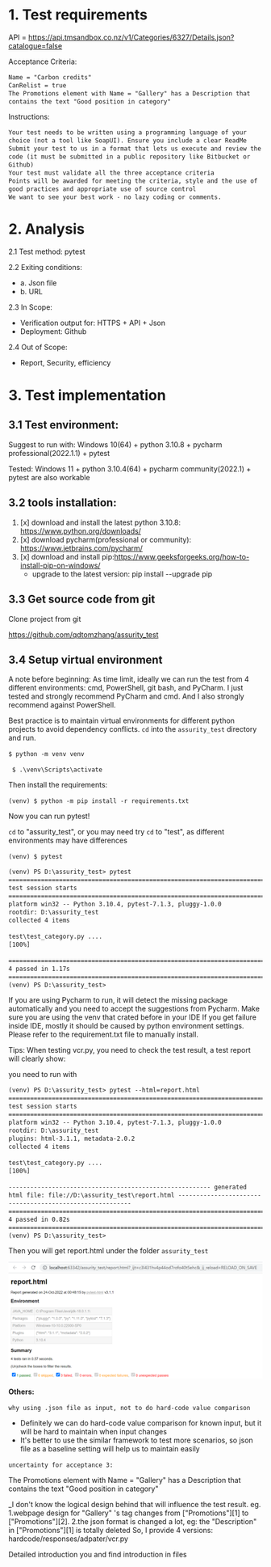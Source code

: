 # 1. Test requirements
API = https://api.tmsandbox.co.nz/v1/Categories/6327/Details.json?catalogue=false

Acceptance Criteria:

    Name = "Carbon credits"
    CanRelist = true
    The Promotions element with Name = "Gallery" has a Description that contains the text "Good position in category"
Instructions:

    Your test needs to be written using a programming language of your choice (not a tool like SoapUI). Ensure you include a clear ReadMe
    Submit your test to us in a format that lets us execute and review the code (it must be submitted in a public repository like Bitbucket or Github)
    Your test must validate all the three acceptance criteria
    Points will be awarded for meeting the criteria, style and the use of good practices and appropriate use of source control
    We want to see your best work - no lazy coding or comments.

# 2.  Analysis

2.1 Test method: pytest

2.2 Exiting conditions:
* a. Json file
* b. URL

2.3 In Scope: 
* Verification output for: HTTPS + API + Json
* Deployment: Github

2.4  Out of Scope:
* Report, Security, efficiency


# 3. Test implementation
## 3.1 Test environment: 
Suggest to run with: Windows 10(64) + python 3.10.8 + pycharm professional(2022.1.1) + pytest

Tested: Windows 11 + python 3.10.4(64) + pycharm community(2022.1) + pytest are also workable
## 3.2 tools installation:
1. [x] download and install the latest python 3.10.8: https://www.python.org/downloads/
2. [x] download pycharm(professional or community): https://www.jetbrains.com/pycharm/
3. [x] download and install pip:https://www.geeksforgeeks.org/how-to-install-pip-on-windows/
   * upgrade to  the latest version: pip install --upgrade pip

## 3.3 Get source code from git
Clone project from git

   https://github.com/qdtomzhang/assurity_test
  
## 3.4  Setup virtual environment

A note before beginning: As time limit, ideally we can run the test from 4 different environments: cmd, PowerShell, git bash, and PyCharm. 
I just tested and strongly recommend PyCharm and cmd. And I also strongly recommend against PowerShell.

Best practice is to maintain virtual environments for different python projects to avoid dependency conflicts. `cd` into the `assurity_test` directory and run.

`$ python -m venv venv` 

` $ .\venv\Scripts\activate`

Then install the requirements:

`(venv) $ python -m pip install -r requirements.txt`

Now you can run pytest!

`cd` to "assurity_test", or you may need try `cd` to "test", as different environments may have differences

`(venv) $ pytest`

```(venv) PS E:\pythonProject\assurity_test\test> pytest
(venv) PS D:\assurity_test> pytest
=========================================================================== test session starts =========================================================================== 
platform win32 -- Python 3.10.4, pytest-7.1.3, pluggy-1.0.0
rootdir: D:\assurity_test
collected 4 items

test\test_category.py ....                                                                                                                                           [100%] 

============================================================================ 4 passed in 1.17s ============================================================================ 
(venv) PS D:\assurity_test>
```
If you are using Pycharm to run, it will detect the missing package automatically and you need to accept the suggestions from Pycharm.
Make sure you are using the venv that crated before in your IDE
If you get failure inside IDE, mostly it should be caused by python environment settings.
Please refer to the requirement.txt file to manually install. 

Tips:
When testing vcr.py, you need to check the test result, a test report will clearly show:

you need to run with 

```
(venv) PS D:\assurity_test> pytest --html=report.html    
=========================================================================== test session starts ===========================================================================
platform win32 -- Python 3.10.4, pytest-7.1.3, pluggy-1.0.0
rootdir: D:\assurity_test
plugins: html-3.1.1, metadata-2.0.2
collected 4 items                                                                                                                                                          

test\test_category.py ....                                                                                                                                           [100%]

-------------------------------------------------------- generated html file: file://D:\assurity_test\report.html --------------------------------------------------------- 
============================================================================ 4 passed in 0.82s ============================================================================ 
(venv) PS D:\assurity_test> 
```
Then you will get report.html under the folder `assurity_test`

![img_1.png](img_1.png)

**Others:**


`why using .json file as input, not to do hard-code value comparison
`

* Definitely we can do hard-code value comparison for known input, but it will be hard to maintain when input changes 
* It's better to use the similar framework to test more scenarios, so json file as a baseline setting will help us to 
maintain easily


`uncertainty for acceptance 3:`

 The Promotions element with Name = "Gallery" has a Description that contains the text "Good position in category"
 

_I don't know the logical design behind that will influence the test result.
eg.
1.webpage design for "Gallery" 's tag changes from ["Promotions"][1] to ["Promotions"][2]. 
2.the json format is changed a lot, eg: the "Description" in ["Promotions"][1] is totally deleted
So, I provide 4 versions: hardcode/responses/adpater/vcr.py

Detailed introduction you and find introduction in files
